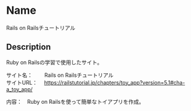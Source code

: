 Name
====
Rails on Railsチュートリアル


## Description
Ruby on Railsの学習で使用したサイト。<br>

サイト名：　 　Rails on Railsチュートリアル</br>
サイトURL： 　https://railstutorial.jp/chapters/toy_app?version=5.1#cha-a_toy_app/</br>

内容：　Ruby on Railsを使って簡単なトイアプリを作成。
